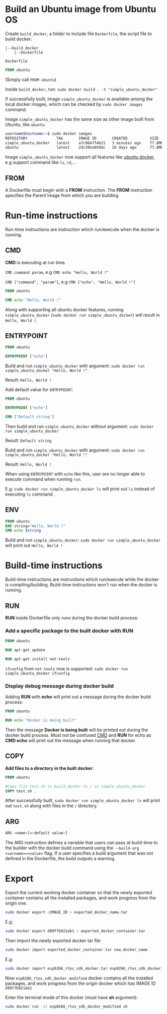 # Build an Ubuntu image from Ubuntu OS

Create ``build_docker``, a folder to include file ``Dockerfile``, the script file to build docker:

```
|--build_docker
	|--Dockerfile
```

``Dockerfile``

```dockerfile
FROM ubuntu
```

(Simply call ``FROM ubuntu``)

Inside ``build_docker``, run: ``sudo docker build . -t "simple_ubuntu_docker"``

If successfully built, image ``simple_ubuntu_docker`` is available among the local docker images, which can be checked by ``sudo docker images`` command.

Image ``simple_ubuntu_docker`` has the same size as other image built from Ubuntu, like ``ubuntu``:

```sh
username$hostname:~$ sudo docker images
REPOSITORY             TAG       IMAGE ID       CREATED          SIZE
simple_ubuntu_docker   latest    a7c9647f4b21   3 minutes ago    77.8MB
ubuntu                 latest    2dc39ba059dc   10 days ago      77.8MB
```

Image ``simple_ubuntu_docker`` now support all features like [ubuntu docker](ubuntu%20docker.md), e.g support command like ``ls``, ``cd``,...
## FROM

A Dockerfile must begin with a **FROM** instruction. The **FROM** instruction specifies the Parent Image from which you are building.

# Run-time instructions
Run-time instructions are instruction which run/execute when the docker is running.
## CMD

**CMD** is executing at run time.

``CMD command param``, e.g ``CMD echo "Hello, World !"``

``CMD ["command", "param"]``, e.g ``CMD ["echo", "Hello, World !"]``

```dockerfile
FROM ubuntu

CMD echo "Hello, World !"
```

Along with supporting all ubuntu docker features, running ``simple_ubuntu_docker`` (``sudo docker run simple_ubuntu_docker``) will result in ``Hello, World !``.

## ENTRYPOINT

```dockerfile
FROM ubuntu

ENTRYPOINT ["echo"]
```

Build and run ``simple_ubuntu_docker`` with argument: ``sudo docker run simple_ubuntu_docker "Hello, World !"``

Result: ``Hello, World !``

Add default value for ``ENTRYPOINT``:

```dockerfile
FROM ubuntu

ENTRYPOINT ["echo"]

CMD ["Default string"]
```

Then build and run ``simple_ubuntu_docker`` without argument: ``sudo docker run simple_ubuntu_docker``

Result: ``Default string``

Build and run ``simple_ubuntu_docker`` with argument: ``sudo docker run simple_ubuntu_docker "Hello, World !"``

Result: ``Hello, World !``

When using ``ENTRYPOINT`` with ``echo`` like this, user are no longer able to execute command when running ``run``.

E.g: ``sudo docker run simple_ubuntu_docker ls`` will print out ``ls`` instead of executing ``ls`` command.
## ENV
```Dockerfile
FROM ubuntu
ENV string="Hello, World !"
CMD echo $string
```
Build and run ``simple_ubuntu_docker``: ``sudo docker run simple_ubuntu_docker`` will print out ``Hello, World !``
# Build-time instructions
Build-time instructions are instructions which run/execute while the docker is compiling/building. Build-time instructions won't run when the docker is running.
## RUN

**RUN** inside Dockerfile only runs during the docker build process:

### Add a specific package to the built docker with RUN

```dockerfile
FROM ubuntu

RUN apt-get update

RUN apt-get install net-tools
```

``ifconfig`` from ``net-tools`` now is supported: ``sudo docker run simple_ubuntu_docker ifconfig``

### Display debug message during docker build

Adding **RUN** with **echo** will print out a message during the docker build process:

```dockerfile
FROM ubuntu

RUN echo "Docker is being built"
```
Then the message **Docker is being built** will be printed out during the docker build process. Must not be confused [CMD](#build-an-ubuntu-image-that-only-prints-out-a-string) and **RUN** for echo as **CMD echo** will print out the message when running that docker.

## COPY
**Add files to a directory in the built docker**:

```dockerfile
FROM ubuntu

#Copy file test.sh in build_docker to / in simple_ubuntu_docker
COPY test.sh .
```

After successfully built, ``sudo docker run simple_ubuntu_docker ls`` will print out ``test.sh`` along with files in the ``/`` directory.
## ARG

```sh
ARG <name>[=<default value>]
```

The ARG instruction defines a variable that users can pass at build-time to the builder with the docker build command using the ``--build-arg <varname>=<value>`` flag. If a user specifies a build argument that was not defined in the Dockerfile, the build outputs a warning.

# Export
Export the current working docker container so that the newly exported container contains all the installed packages, and work progress from the origin one.

```sh
sudo docker export <IMAGE_ID > exported_docker_name.tar
```
E.g:
```sh
sudo docker export d99f7b921eb1 > exported_docker_container.tar
```
Then import the newly exported docker tar file
```sh
sudo docker import exported_docker_container.tar new_docker_name
```
E.g: 
```sh
sudo docker import esp8266_rtos_sdk_docker.tar esp8266_rtos_sdk_docker_modified
```
Now ``esp8266_rtos_sdk_docker_modified`` docker contains all the installed packages, and work progress from the origin docker which has IMAGE ID ``d99f7b921eb1``

Enter the terminal mode of this docker (must have **sh** argument):
```sh
sudo docker run -it esp8266_rtos_sdk_docker_modified sh
```
